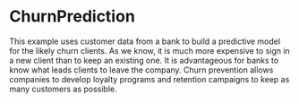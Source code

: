 # ChurnPrediction

This example uses customer data from a bank to build a predictive model for the likely churn clients. As we know, it is much more expensive to sign in a new client than to keep an existing one. It is advantageous for banks to know what leads clients to leave the company. Churn prevention allows companies to develop loyalty programs and retention campaigns to keep as many customers as possible.
